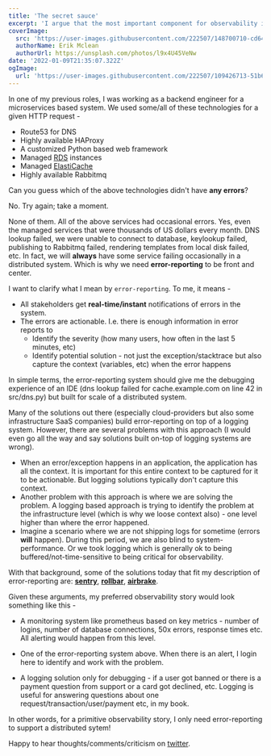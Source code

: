 ```yaml
---
title: 'The secret sauce'
excerpt: 'I argue that the most important component for observability in a microservices/distributed architecture is error reporting.'
coverImage:
  src: 'https://user-images.githubusercontent.com/222507/148700710-cd6466ff-059b-4631-94be-bf19e7a70832.jpg'
  authorName: Erik Mclean
  authorUrl: https://unsplash.com/photos/l9x4U45VeNw
date: '2022-01-09T21:35:07.322Z'
ogImage:
  url: 'https://user-images.githubusercontent.com/222507/109426713-51b6a100-79ef-11eb-8a45-a528f9be945b.png'
---
```


In one of my previous roles, I was working as a backend engineer for a microservices based system.
We used some/all of these technologies for a given HTTP request -

- Route53 for DNS
- Highly available HAProxy
- A customized Python based web framework
- Managed [RDS](https://aws.amazon.com/rds/) instances
- Managed [ElastiCache](https://aws.amazon.com/elasticache/)
- Highly available Rabbitmq

Can you guess which of the above technologies didn't have **any errors**?

No. Try again; take a moment.

None of them. All of the above services had occasional errors.
Yes, even the managed services that were thousands of US dollars every month.
DNS lookup failed, we were unable to connect to database, keylookup failed,
publishing to Rabbitmq failed, rendering templates from local disk failed, etc.
In fact, we will **always** have some service failing occasionally in a
distributed system. Which is why we need **error-reporting** to be front and center.

I want to clarify what I mean by `error-reporting`. To me, it means -

- All stakeholders get **real-time/instant** notifications of errors in the system.
- The errors are actionable. I.e. there is enough information in error reports to
  - Identify the severity (how many users, how often in the last 5 minutes, etc)
  - Identify potential solution - not just the exception/stacktrace but
    also capture the context (variables, etc) when the error happens

In simple terms, the error-reporting system should give me the debugging experience
of an IDE (dns lookup failed for cache.example.com on line 42 in src/dns.py)
but built for scale of a distributed system.

Many of the solutions out there (especially cloud-providers but also some infrastructure SaaS companies)
build error-reporting on top
of a logging system. However, there are several problems with this approach
(I would even go all the way and say solutions built on-top of logging systems are wrong).

- When an error/exception happens in an application, the application has all the context.
  It is important for this entire context to be captured for it to be actionable. But logging
  solutions typically don't capture this context.
- Another problem with this approach is where we are solving the problem. A logging based
  approach is trying to identify the problem at the infrastructure level (which is
  why we loose context also) - one level higher than where the error happened.
- Imagine a scenario where we are not shipping logs for sometime (errors **will** happen).
  During this period, we are also blind to system-performance. Or we took logging which is
  generally ok to being buffered/not-time-sensitive to being critical for observability.

With that background, some of the solutions today that fit my description of error-reporting are:
**[sentry](https://sentry.io/)**, **[rollbar](https://rollbar.com/)**, **[airbrake](https://airbrake.io/)**.

Given these arguments, my preferred observability story would look something like this -

- A monitoring system like prometheus based on key metrics - number of logins,
  number of database connections, 50x errors, response times etc. All alerting would happen from this level.

- One of the error-reporting system above. When there is an alert, I login here
  to identify and work with the problem.

- A logging solution only for debugging - if a user got banned or there is a payment question
  from support or a card got declined, etc. Logging is useful for answering questions
  about one request/transaction/user/payment etc, in my book.

In other words, for a primitive observability story, I only need error-reporting to support a distributed sytem!

Happy to hear thoughts/comments/criticism on [twitter](https://twitter.com/caulagi).
